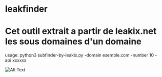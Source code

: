 # leakfinder
# Cet outil extrait a partir de leakix.net les sous domaines d'un domaine


usage:  python3 subfinder-by-leakix.py -domain exemple.com -number 10 -api xxxxxx




<img src="https://raw.githubusercontent.com/Jhonsonwannaa/subfinder-by-leakix/main/Capture.PNG" alt="Alt Text">
